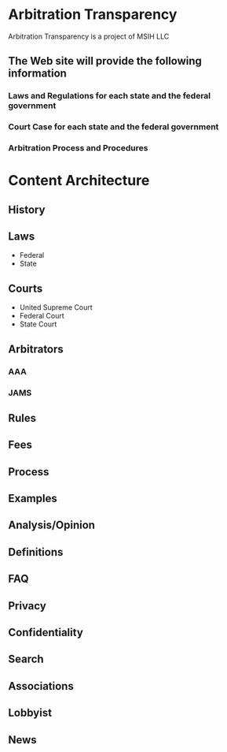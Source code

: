 # Arbitration Transparency

Arbitration Transparency is a project of MSIH LLC

## The Web site will provide the following information

### Laws and Regulations for each state and the federal government

### Court Case for each state and the federal government

### Arbitration Process and Procedures

# Content Architecture

## History

## Laws

- Federal
- State

## Courts

- United Supreme Court
- Federal Court
- State Court

## Arbitrators

### AAA

### JAMS

## Rules

## Fees

## Process

## Examples

## Analysis/Opinion

## Definitions

## FAQ

## Privacy

## Confidentiality

## Search

## Associations

## Lobbyist

## News
<!--stackedit_data:
eyJoaXN0b3J5IjpbNTA0NTcxMjJdfQ==
-->